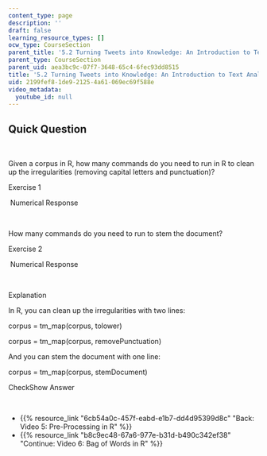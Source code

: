 ```yaml
---
content_type: page
description: ''
draft: false
learning_resource_types: []
ocw_type: CourseSection
parent_title: '5.2 Turning Tweets into Knowledge: An Introduction to Text Analytics'
parent_type: CourseSection
parent_uid: aea3bc9c-07f7-3648-65c4-6fec93dd8515
title: '5.2 Turning Tweets into Knowledge: An Introduction to Text Analytics'
uid: 2199fef8-1de9-2125-4a61-069ec69f588e
video_metadata:
  youtube_id: null
---
```

## Quick Question

 

Given a corpus in R, how many commands do you need to run in R to clean up the irregularities (removing capital letters and punctuation)?

Exercise 1

&nbsp;Numerical Response&nbsp;

 

How many commands do you need to run to stem the document?

Exercise 2

&nbsp;Numerical Response&nbsp;

 

Explanation

In R, you can clean up the irregularities with two lines:

corpus = tm\_map(corpus, tolower)

corpus = tm\_map(corpus, removePunctuation)

And you can stem the document with one line:

corpus = tm\_map(corpus, stemDocument)

CheckShow Answer

 

- {{% resource_link "6cb54a0c-457f-eabd-e1b7-dd4d95399d8c" "Back: Video 5: Pre-Processing in R" %}}
- {{% resource_link "b8c9ec48-67a6-977e-b31d-b490c342ef38" "Continue: Video 6: Bag of Words in R" %}}